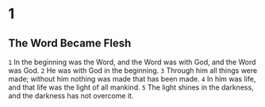 # 1

## The Word Became Flesh
`1` In the beginning was the Word, and the Word was with God, and the Word was God. `2` He was with God in the beginning. `3` Through him all things were made; without him nothing was made that has been made. `4` In him was life, and that life was the light of all mankind. `5` The light shines in the darkness, and the darkness has not overcome it.